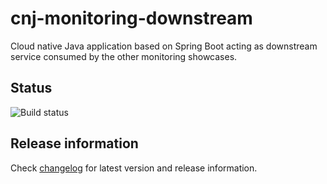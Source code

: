 # cnj-monitoring-downstream

Cloud native Java application based on Spring Boot acting as downstream service consumed by the other monitoring showcases.

## Status

![Build status](https://drone.cloudtrain.aws.msgoat.eu/api/badges/msgoat/cnj-monitoring-downstream/status.svg)

## Release information

Check [changelog](changelog.md) for latest version and release information.


